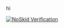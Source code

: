 hi
<!-- Small Badge -->
[![NoSkid Verification](https://noskid.today/badge/100x30/?repo=syrupmold/syrupmold.github.io&cache=false)](https://noskid.today)


